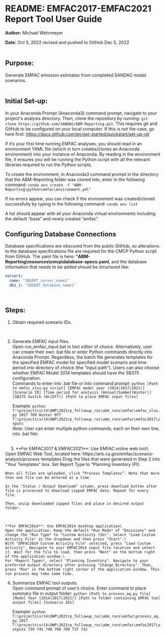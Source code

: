 # README: EMFAC2017-EMFAC2021 Report Tool User Guide

**Author:** Michael Wehrmeyer

**Date:** Oct 5, 2022
revised and pushed to GitHub Dec 5, 2022
<br/><br/>

## Purpose:
Generate EMFAC emission estimates from completed SANDAG model scenarios.
<br/><br/>

## Initial Set-up:
In your Anaconda Prompt (Anaconda3) command prompt, navigate to your project's analysis directory. Then, clone the repository by running: ```git clone https://github.com/SANDAG/ABM-Reporting.git```. This requires git and GitHub to be configured on your local computer. If this is not the case, go here first: https://docs.github.com/en/get-started/quickstart/set-up-git

If it’s your first time running EMFAC analyses, you should read in an environment YAML file (which in turn creates/clones an Anaconda environment) into your instance of Anaconda. By reading in the environment file, it ensures you will be running the Python script with all the relevant libraries required to run the Python scripts.

To create the environment, in Anaconda3 command prompt in the directory that the ABM-Reporting folder was cloned into, enter in the following command:
```conda env create -f "ABM-Reporting\python\emfac\environment.yml" ```

If no errors appear, you can check if the environment was created/cloned successfully by typing in the following command:
```conda env list ```

A list should appear with all your Anaconda virtual environments including the default “base” and newly created “emfac”.
<br/>

## Configuring Database Connections
Database specifications are obscured from the public GitHub, so alterations to the database specifications file are required for the CMCP Python script from GitHub. The yaml file is here: ***ABM-Reporting\resources\cmcp\database-specs.yaml**, and the database information that needs to be added should be structured like:
```yaml
server1:
  name: "INSERT_server_name1"
  db1_1: "INSERT_database_name1"
```

<br/>

## Steps:
1.	Obtain required scenario IDs.
<br/>

2.	Generate EMFAC input files.\
    Open run_emfac_input.bat in text editor of choice. Alternatively, user can create their own .bat file or enter Python commands directly into Anaconda Prompt. Regardless, the batch file generates templates for the specified EMFAC model for specified model scenario and time period into directory of choice (the "input path"). Users can also choose whether EMFAC Model 2014 templates should have the SB375 configuration.\
    Commands to enter into .bat file or into command prompt:
    ```python [Path to emfac_xlxs.py script] [EMFAC model year (2014|2017|2021)] [Scenario ID] [Time period for analysis (Annual|Summer|Winter|] [SB375 Switch (On|Off)] [Path to place EMFAC input files]```

    Example:
    ```python T:\projects\sr14\OWP\2021rp_followup_ruc\abm_runs\emfac\emfac_xlsx.py 2017 709 Winter Off T:\projects\sr14\OWP\2021rp_followup_ruc\abm_runs\emfac\emfac2017\inputs```\
    *Note*: User can enter multiple python commands, each on their own line, into .bat file\
<br/>
 
3.	**For EMFAC2017 & EMFAC2021**: Use EMFAC online web tool\
    Open EMFAC Web Tool, located here: https://arb.ca.gov/emfac/scenario-analysis/process-templates
    Drag the files that were generated in Step 2 into "Your Templates" box. Set Report Type to “Planning Inventory (PI).

    When all files are uploaded, click “Process Templates”. Note that more than one file can be entered at a time.

    In the "Status / Output Download" column, press download button after file is processed to download zipped EMFAC data. Repeat for every file.

    Then, unzip downloaded zipped files and place in desired output folder.
<br/>

    **For EMFAC2014**: Use EMFAC2014 desktop application\
    Open the application. Keep the default *Run Mode* of "Emissions" and change the *Run Type* to "Custom Activity (SG)". Select "Load Custom Activity File" in the dropdown and then press "Start".\
    With "EMFAC2014 Custom Activity File" selected, press "Load Custom Activity". Navigate to your EMFAC2014 input file location and select it. Wait for the file to load, then press "Next" on the bottom right of the application window.\
    For *Report Types*, select "Planning Inventory". Navigate to your preferred output directory after pressing "Change Directory". Then, press "Run" in the bottom right corner of the application window. This run process may take some time.



4.	Summarize EMFAC tool outputs.\
    Open command prompt of user’s choice. Enter command to place summary file in output folder:
    ```python [Path to process_aq.py file] [Model Year (2014|2017|2021)] [Path to folder containing EMFAC tool output files] [Scenario IDs]```

    Example: ```python T:\projects\sr14\OWP\2021rp_followup_ruc\abm_runs\emfac\process_aq.py 2017 T:\projects\sr14\OWP\2021rp_followup_ruc\abm_runs\emfac\emfac2017\outputs 739 741 740 708 709 737 742```

